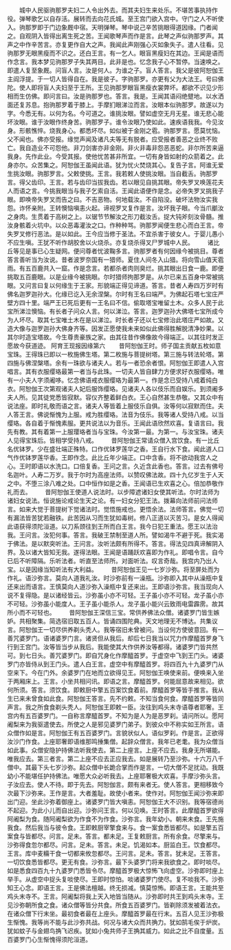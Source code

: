 <!-- { "loadSidebar": true } -->
　　城中人民驱驹那罗夫妇二人令出外去。而其夫妇生来处乐。不堪苦事执持作役。弹琴歌乞以自存活。展转而去向花氏城。至王宫门欲入宫中。守门之人不听使入。驹那罗即于门边象厩中宿。天明弹琴。琴中说己辛苦挑眼得道因缘。门者闻之。自观阴入皆得出离生死之苦。王闻歌琴声而作是言。此琴之声似驹那罗声。其声之中作辛苦言。亦复更作自大之声。我闻此声刚强心灭如象失子。遣人往看。见驹那罗无眼黑瘦而不识之。还白王言。有一乞人。眼盲黑瘦妇在其边。王闻是语而作念言。我本梦见驹那罗子失其两目。此非是也。忆念我子心不暂停。当速唤之。即遣人复至象厩。问盲人言。汝是何人。为谁之子。盲人答言。我父是彼阿恕伽王主阎浮提。于一切人皆得自在。我是彼子。字驹那罗。亦更有父为大法王。号曰佛陀。使人即将盲人夫妇至于王所。王见驹那罗眼盲黑瘦衣裳弊坏。都欲不识见少形相而生仿佛。即问言曰。汝是驹那罗也。答言。我是。王闻其语闷绝躄地。以水洒面还复苏息。抱驹那罗着于膝上。手摩扪眼涕泣而言。汝眼本似驹那罗。故遂以为字。今悉无有。以何为名。今可道之。谁挑汝眼。譬如虚空无月无星。谁无悲心能坏汝眼。谁于汝眼作终身苦。驹那罗子。谁令汝眼乃使如此。速疾语我我。今见汝身。形骸憔悴。烧我身心。都悉坏尽。如似被于金刚之雹。驹那罗言。愿莫忧恼。父不闻也。佛亦受报。缘觉声闻及诸凡夫等无有脱者。应受报者善恶之业终不败亡。我自造业不可怨他。非刀剑害亦非金刚。非火非毒非怨恶恶蛇。非尔所苦来逼我身。先作此业。今受其报。使他忧苦甚非所宜。一切有身皆如射的众箭着之。此身亦尔。众苦集之。阿恕伽王虽闻此语。犹为忧火焚烧其心。复告子言。阿谁无爱生挑汝眼。驹那罗言。父敕使挑。王言。我若敕人使挑汝眼。当自截舌。驹那罗言。得父齿印。王言。若与齿印当拔我齿。若以眼见自挑其眼。帝失罗叉唤莲花夫人而语之言。今挑我眼当与我子乞索自活。王闻此语便作是念。必帝失罗叉挑我子眼。即唤帝失罗叉而告之曰。不吉恶物。何地载汝。不自陷没。破坏法物汝实我怨。诈怀亲附。王转懊恼嗔恚火起。谛视罗叉复作是言。汝坏我子眼。今当爪爴汝之身肉。生贯着于高树之上。以锯节节解汝之形刀截汝舌。捉大钝斧刻汝骨髓。推汝身骸着火坑中。以众恶毒灌汝之口。作种种骂。驹那罗闻便生悲心而白王言。帝失罗叉修行恶法。是以如此。王今应当修于圣法。不宜杀害于彼女人。于婴儿愚小不应生嗔。王犹不听作胡胶舍以火烧杀。亦复烧杀得叉尸罗城中人民。
　　诸比丘等见是事已心生疑网。便问尊者忧波鞠多言。驹那罗者有何因缘今被挑目。尊者答言善听当为汝说。昔者波罗奈国有一猎师。夏住人间冬入山猎。将向雪山值天雹雨。有五百鹿共入一窟。作是念言。若都杀者肉则臭烂。挑其眼出日食一鹿。即便挑取五百鹿眼。以是业缘今被挑眼。尔时猎师拘那罗是。从尔已来五百身中常被挑眼。又问言曰复以何缘生于王家。形貌端正得见谛道。答言。昔者人寿四万岁时有佛名迦罗迦孙大。化缘已讫入无余涅槃。尔时有王名曰端严。为佛起石塔七宝庄严壁方四十里。端严王已死后更有一王名曰不信。偷取塔宝唯留土木。众多人民于此宝所涕泣懊恼。有长者子问众人言。何以涕泣。答言。迦罗迦孙大佛塔七宝所成今为人坏尽。取其七宝唯土木在是以涕泣。时长者子还以七宝修治此塔庄严如故。又造大像与迦罗迦孙大佛身齐等。因发正愿使我未来如似此佛得胜解脱清净妙果。以其尔时造宝塔故。今生尊贵豪族之家。由其往昔作佛像故今得端正。以其往时发正愿故今获道迹。
阿育王现报因缘第六
　　昔阿恕伽王时。师子国主贡献五枚如意宝珠。王得珠已即以一枚施佛生塔。第二枚施与菩提树塔。第三施与转法轮塔。第四施与佛涅槃塔。余有一珠欲与诸夫人。若与一者恐余者恨。阿恕伽王即遣人入宫唱言。其有衣服缨珞最第一者当与此珠。一切夫人皆自肆力方便求好衣服缨珞。唯有一小夫人字须阇哆。忆念佛语戒衣服缨珞为最第一。作是念已受持八戒着纯白衣。阿恕伽王次第观诸夫人妃后服饰缨珞。见诸夫人各以伎乐而自娱乐。到须阇多夫人所。见其徒党悉皆寂默。容仪齐整着鲜白衣。王心自然甚生恭敬。又其众中有说法座。即时礼敬而语之言。诸夫人等皆着上服伎乐自俱。汝等何以寂默而住。夫人答王言。佛说惭愧为上服。戒为胜缨珞。法音为伎乐。我等诸人受持八戒。以当缨珞。各自着于惭愧素服。更共说法以为音乐。王闻此语欣然欢喜。复语言曰。我先有教。其有着第一上服璎珞者当与宝珠。今汝第一最。为第一。与汝宝珠。诸夫人见得宝珠后。皆相学受持八戒。
　　昔阿恕伽王常请众僧入宫饮食。有一比丘名优钵罗。少在盛壮端正殊特。口作优钵罗莲华之香。王自行水下食。闻此道人口气作优钵罗莲华香。王即作念。此比丘年少端正。口中含香。将不欲动我宫人之心。王时即语以水洗口。口倍复香。王问之言。久近含此香也。答言。过去有佛号名迦叶。人寿二万岁。我于尔时为高座法师。以赞叹佛法故。四十九亿岁生于人天之中。不堕三涂八难之处。口中恒作如是之香。王闻语已生欢喜之心。倍加恭敬作礼而去。
　　昔阿恕伽王使道人说法时。以步障遮诸妇女使其听法。尔时法师为诸妇女说法。恒说施论戒论生天之论。有一妇女分犯王法。拨幕向法师前问法师言。如来大觉于菩提树下觉诸法时。觉悟施戒也。更悟余法。法师答言。佛觉一切有漏法皆苦犹若融铁。此苦因从习而生犹如毒树。修八正道以灭苦习。是女人得闻此语获得须陀洹道。以刀系颈往到王所而白王言。我今日犯王重法。愿王以法治我。王问言。汝犯何事。答言。我破王禁制至道人所。譬如渴牛不避于死。我实渴于佛法。是以默突听法。王问言。汝听法颇有所得不。答言。得法见四真谛解阴入界。及以诸大皆知无我。遂得法眼。王闻是语踊跃欢喜即为作礼。即唱令言。自今已后不听障隔。乐听法者。听直至法师所。对面听法。叹言奇哉。我宫内乃出人宝。以是因缘当知听法有大利益。
　　昔阿恕伽王见一七岁沙弥。将至屏处而为作礼。语沙弥言。莫向人道我礼汝。时沙弥前有一澡瓶。沙弥即入其中从澡瓶中复还来出而语言。王慎莫向人道沙弥入澡瓶中复还来出。王即语沙弥言。我当现向人说不复得隐。是以诸经皆云。沙弥虽小亦不可轻。王子虽小亦不可轻。龙子虽小亦不可轻。沙弥虽小能度人。王子虽小能杀人。龙子虽小能兴云致雨电雷霹雳。故其所小而不可轻也。
　　昔阿恕伽王深信三宝。常供养佛法众僧。诸婆罗门皆生嫉妒。共相聚集。简选宿旧取五百人。皆诵四围陀典。天文地理无不博达。共集议言。阿恕伽王一切尽供养剃头秃人。我等宿旧未曾被问。当设何方使彼意回。有一善咒婆罗门。语诸婆罗门言。诸贤但从我后。却后七日我当以咒力作摩醯首罗身飞行到王宫门。汝等皆当步从我后。我能使其大作供养汝等都得。诸婆罗门皆共然可。到七日头。善咒婆罗门。即自咒身化作摩醯首罗。于虚空中飞到王门头。诸婆罗门亦皆侍从到王门头。遣人白王言。虚空中有摩醯首罗。将四百九十九婆罗门从空来下。今在门外。余婆罗门在地而立欲得见王。阿恕伽王唤使来前。便唤来入坐于两厢床上。王言。小坐共相问讯。即语之言。摩醯首罗。何能屈意故来相见。欲何所须。答言。须饮食。即敕厨中擎五百案饮食着前。摩醯首罗等皆手推言。我从生已来未曾食如此食。阿恕伽王答言。先不约敕。不知当食何食。摩醯首罗等皆同声言。我之所食食剃头秃人。阿恕伽王即敕一臣。汝往到鸡头末寺语尊者耶奢。王宫内有五百婆罗门。一自称言摩醯首罗。不知为是人为是恶罗刹。请问所以。愿阿阇梨来为我驱遣使去。所使之人是邪见婆罗门弟子。到彼众中不称实如王所言。语众僧作如是言。阿恕伽王有五百婆罗门。言貌状似人。语似罗刹。作是言。正欲得汝沙门作食。上座耶奢即语维那鸣捶集僧。起辞众僧言。我年已老耄。我为众僧当如此事。众僧安隐护持佛法听我使去。第二上座言。上座不应去。我身无所堪能。唯我应去。第三者言。第二上座不应去正应我去。如是展转乃至沙弥。十六万八千僧中。其最下头七岁沙弥。起众僧中长跪合掌而作是言。一切大僧不足扰动。我既幼小不能堪任护持佛法。唯愿大众必听我去。上座耶奢极大欢喜。手摩沙弥头言。子汝应去。使人不待。即于先去。阿恕伽言。颇有来者无。使人答言。更相移致今次最下沙弥来。王作是言。大者羞耻。故使小者来。使作对。阿恕伽王闻沙弥来即出门迎。坐此沙弥着御座上。诸婆罗门皆大嗔恚。阿恕伽王大不识别。我等宿德尚不起迎。为此小儿而自出迎。沙弥问王言。何以见唤。王时答言。此摩醯首罗欲得阿阇梨为食。随阿阇梨欲为作食不为作食。沙弥言。我年幼小。朝来未食。王先施我食。然后我当与彼令食。王即敕厨宰擎食来与。食一案食悉皆都尽。如是擎五百案食与皆都尽。问言。足未。答言。都未足。王复敕厨言。所有余食。尽擎来与。沙弥得食忽尔都尽。问言。足未。答言。未足。饥渴如本。厨监白王。饮食都尽。王言。库中麦糒干食一切都来攸忽都尽。王问言。足未。答言。犹未足。王答言。一切饮食悉皆都尽。更无有食。沙弥言。最下头婆罗门将来我欲食之。即时啖尽。如是悉食四百九十九婆罗门悉皆令尽。摩醯首罗极大惊怖飞向虚空。沙弥即时座上举手。从虚空中捉头复啖使尽。王即时惊怕。啖诸婆罗门使尽。复不啖我不。沙弥知王心念。即语王言。王是佛法檀越。终无损减。慎莫惊怖。即语王言。王能共至鸡头末寺不。王言。阿阇梨将我上天入地皆当随从。沙弥即时共王到鸡头末寺。王见沙弥朝所食之食。诸众僧等皆分共食。所食五百婆罗门。皆剃除须发被着法衣。在诸众僧下行末坐。最初食者最在上座头。摩醯首罗最在行末。五百人见王沙弥极生惭愧。我等尚不能与此沙弥共战。何况与诸大众而共捔力。犹如鹄毛俟于炉炭。犹如蚊子与金翅鸟捔飞迟疾。犹如小兔共师子王捔其威力。如此之比不自度量。五百婆罗门心生惭愧得须陀洹道。
